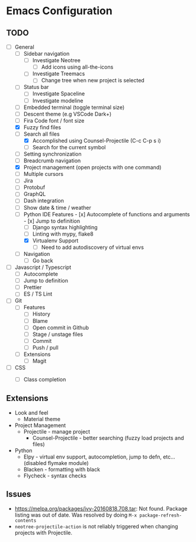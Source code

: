 # Emacs Configuration

## TODO
- [ ] General
    - [ ] Sidebar navigation
      - [ ] Investigate Neotree
        - [ ] Add icons using all-the-icons
      - [ ] Investigate Treemacs
        - [ ] Change tree when new project is selected
    - [ ] Status bar
      - [ ] Investigate Spaceline
      - [ ] Investigate modeline
    - [ ] Embedded terminal (toggle terminal size)
    - [ ] Descent theme (e.g VSCode Dark+)
    - [ ] Fira Code font / font size
    - [x] Fuzzy find files
    - [ ] Search all files
      - [x] Accomplished using Counsel-Projectile (C-c C-p s i)
      - [ ] Search for the current symbol
    - [ ] Setting synchronization
    - [ ] Breadcrumb navigation
    - [x] Project management (open projects with one command)
    - [ ] Multiple cursors
    - [ ] Jira
    - [ ] Protobuf
    - [ ] GraphQL
    - [ ] Dash integration
    - [ ] Show date & time / weather
    - [ ] Python IDE Features
          - [x] Autocomplete of functions and arguments
          - [x] Jump to definition
	  - [ ] Django syntax highlighting
	  - [ ] Linting with mypy, flake8
	  - [x] Virtualenv Support
	    - [ ] Need to add autodiscovery of virtual envs
    - [ ] Navigation
      - [ ] Go back
- [ ] Javascript / Typescript
	- [ ] Autocomplete
	- [ ] Jump to definition
	- [ ] Prettier
	- [ ] ES / TS Lint
- [ ] Git
  - [ ] Features
    - [ ] History
    - [ ] Blame
    - [ ] Open commit in Github
    - [ ] Stage / unstage files
    - [ ] Commit
    - [ ] Push / pull
  - [ ] Extensions
    - [ ] Magit
- [ ] CSS
	- [ ] Class completion


## Extensions

- Look and feel
  - Material theme
- Project Management
  - Projectile - manage project
    - Counsel-Projectile - better searching (fuzzy load projects and files)
- Python
  - Elpy - virtual env support, autocompletion, jump to defn, etc... (disabled flymake module)
  - Blacken - formatting with black
  - Flycheck - syntax checks

## Issues
- https://melpa.org/packages/ivy-20160818.708.tar: Not found. Package listing
  was out of date. Was resolved by doing `M-x package-refresh-contents`
- `neotree-projectile-action` is not reliably triggered when changing projects
  with Projectile.